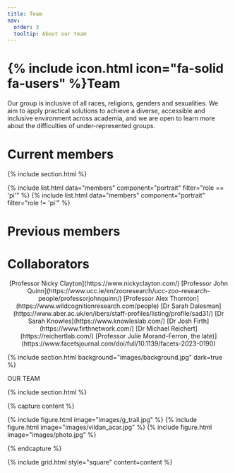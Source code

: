 ```yaml
---
title: Team
nav:
  order: 3
  tooltip: About our team
---
```


# {% include icon.html icon="fa-solid fa-users" %}Team

Our group is inclusive of all races, religions, genders and sexualities. We aim to apply practical solutions to achieve a diverse, accessible and inclusive environment across academia, and we are open to learn more about the difficulties of under-represented groups.

# Current members

{% include section.html %}

{% include list.html data="members" component="portrait" filter="role == 'pi'" %}
{% include list.html data="members" component="portrait" filter="role != 'pi'" %}

# Previous members

# Collaborators

<p align="center">
[Professor Nicky Clayton](https://www.nickyclayton.com/)  
[Professor John Quinn](https://www.ucc.ie/en/zooresearch/ucc-zoo-research-people/professorjohnquinn/)  
[Professor Alex Thornton](https://www.wildcognitionresearch.com/people)  
[Dr Sarah Dalesman](https://www.aber.ac.uk/en/ibers/staff-profiles/listing/profile/sad31/)  
[Dr Sarah Knowles](https://www.knowleslab.com/)  
[Dr Josh Firth](https://www.firthnetwork.com/)  
[Dr Michael Reichert](https://reichertlab.com/)  
[Professor Julie Morand-Ferron, the late)](https://www.facetsjournal.com/doi/full/10.1139/facets-2023-0190)  
</p>

{% include section.html background="images/background.jpg" dark=true %}

OUR TEAM

{% include section.html %}

{% capture content %}

{% include figure.html image="images/g_trail.jpg" %}
{% include figure.html image="images/vildan_acar.jpg" %}
{% include figure.html image="images/photo.jpg" %}

{% endcapture %}

{% include grid.html style="square" content=content %}
